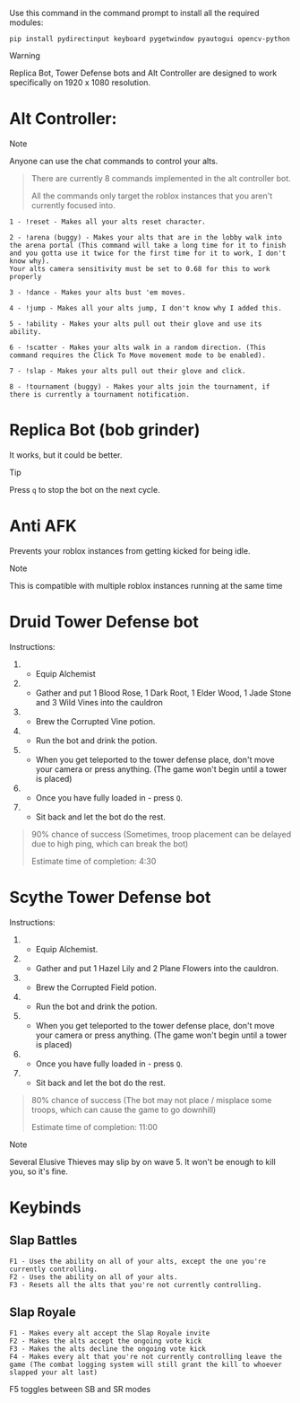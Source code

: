 Use this command in the command prompt to install all the required modules:

```pip install pydirectinput keyboard pygetwindow pyautogui opencv-python```

>[!WARNING]
>Replica Bot, Tower Defense bots and Alt Controller are designed to work specifically on 1920 x 1080 resolution.

# Alt Controller:
> [!NOTE]
> Anyone can use the chat commands to control your alts.

> There are currently 8 commands implemented in the alt controller bot.
> 
> All the commands only target the roblox instances that you aren't currently focused into.
```
1 - !reset - Makes all your alts reset character.

2 - !arena (buggy) - Makes your alts that are in the lobby walk into the arena portal (This command will take a long time for it to finish and you gotta use it twice for the first time for it to work, I don't know why).
Your alts camera sensitivity must be set to 0.68 for this to work properly

3 - !dance - Makes your alts bust 'em moves.

4 - !jump - Makes all your alts jump, I don't know why I added this.

5 - !ability - Makes your alts pull out their glove and use its ability.

6 - !scatter - Makes your alts walk in a random direction. (This command requires the Click To Move movement mode to be enabled).

7 - !slap - Makes your alts pull out their glove and click.

8 - !tournament (buggy) - Makes your alts join the tournament, if there is currently a tournament notification.
```


# Replica Bot (bob grinder)
It works, but it could be better.

> [!TIP]
> Press ```q``` to stop the bot on the next cycle.

# Anti AFK
Prevents your roblox instances from getting kicked for being idle.
> [!NOTE]
> This is compatible with multiple roblox instances running at the same time


# Druid Tower Defense bot
Instructions:
1) - Equip Alchemist
2) - Gather and put 1 Blood Rose, 1 Dark Root, 1 Elder Wood, 1 Jade Stone and 3 Wild Vines into the cauldron
3) - Brew the Corrupted Vine potion.
4) - Run the bot and drink the potion.
5) - When you get teleported to the tower defense place, don't move your camera or press anything. (The game won't begin until a tower is placed)
6) - Once you have fully loaded in - press `Q`.
7) - Sit back and let the bot do the rest.
  
> 90% chance of success (Sometimes, troop placement can be delayed due to high ping, which can break the bot)
> 
> Estimate time of completion: 4:30


# Scythe Tower Defense bot
Instructions:
1) - Equip Alchemist.
2) - Gather and put 1 Hazel Lily and 2 Plane Flowers into the cauldron.
3) - Brew the Corrupted Field potion.
4) - Run the bot and drink the potion.
5) - When you get teleported to the tower defense place, don't move your camera or press anything. (The game won't begin until a tower is placed)
6) - Once you have fully loaded in - press `Q`.
7) - Sit back and let the bot do the rest.
  
> 80% chance of success (The bot may not place / misplace some troops, which can cause the game to go downhill)
> 
> Estimate time of completion: 11:00

> [!NOTE]
> Several Elusive Thieves may slip by on wave 5. It won't be enough to kill you, so it's fine.


# Keybinds
## Slap Battles
```
F1 - Uses the ability on all of your alts, except the one you're currently controlling.
F2 - Uses the ability on all of your alts.
F3 - Resets all the alts that you're not currently controlling.
```

## Slap Royale
```
F1 - Makes every alt accept the Slap Royale invite
F2 - Makes the alts accept the ongoing vote kick
F3 - Makes the alts decline the ongoing vote kick
F4 - Makes every alt that you're not currently controlling leave the game (The combat logging system will still grant the kill to whoever slapped your alt last)
```

F5 toggles between SB and SR modes
